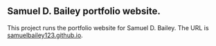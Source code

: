 ## Samuel D. Bailey portfolio website. ##

This project runs the portfolio website for Samuel D. Bailey. The URL is [samuelbailey123.github.io](samuelbailey123.github.io).
